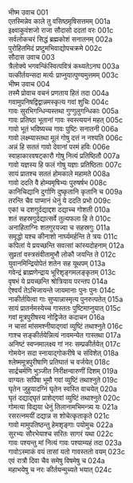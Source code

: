 भीष्म उवाच	001  
एतस्मिन्नेव काले तु वसिष्ठमृषिसत्तमम्	001a  
इक्ष्वाकुवंशजो राजा सौदासो ददतां वरः	001c  
सर्वलोकचरं सिद्धं ब्रह्मकोशं सनातनम्	002a  
पुरोहितमिदं प्रष्टुमभिवाद्योपचक्रमे	002c  
सौदास उवाच	003  
त्रैलोक्ये भगवन्किंस्वित्पवित्रं कथ्यतेऽनघ	003a  
यत्कीर्तयन्सदा मर्त्यः प्राप्नुयात्पुण्यमुत्तमम्	003c  
भीष्म उवाच	004  
तस्मै प्रोवाच वचनं प्रणताय हितं तदा	004a  
गवामुपनिषद्विद्वान्नमस्कृत्य गवां शुचिः	004c  
गावः सुरभिगन्धिन्यस्तथा गुग्गुलुगन्धिकाः	005a  
गावः प्रतिष्ठा भूतानां गावः स्वस्त्ययनं महत्	005c  
गावो भूतं भविष्यच्च गावः पुष्टिः सनातनी	006a  
गावो लक्ष्म्यास्तथा मूलं गोषु दत्तं न नश्यति	006c  
अन्नं हि सततं गावो देवानां परमं हविः	006e  
स्वाहाकारवषट्कारौ गोषु नित्यं प्रतिष्ठितौ	007a  
गावो यज्ञस्य हि फलं गोषु यज्ञाः प्रतिष्ठिताः	007c  
सायं प्रातश्च सततं होमकाले महामते	008a  
गावो ददति वै होम्यमृषिभ्यः पुरुषर्षभ	008c  
कानिचिद्यानि दुर्गाणि दुष्कृतानि कृतानि च	009a  
तरन्ति चैव पाप्मानं धेनुं ये ददति प्रभो	009c  
एकां च दशगुर्दद्याद्दश दद्याच्च गोशती	010a  
शतं सहस्रगुर्दद्यात्सर्वे तुल्यफला हि ते	010c  
अनाहिताग्निः शतगुरयज्वा च सहस्रगुः	011a  
समृद्धो यश्च कीनाशो नार्घ्यमर्हन्ति ते त्रयः	011c  
कपिलां ये प्रयच्छन्ति सवत्सां कांस्यदोहनाम्	012a  
सुव्रतां वस्त्रसंवीतामुभौ लोकौ जयन्ति ते	012c  
युवानमिन्द्रियोपेतं शतेन सह यूथपम्	013a  
गवेन्द्रं ब्राह्मणेन्द्राय भूरिशृङ्गमलङ्कृतम्	013c  
वृषभं ये प्रयच्छन्ति श्रोत्रियाय परन्तप	014a  
ऐश्वर्यं तेऽभिजायन्ते जायमानाः पुनः पुनः	014c  
नाकीर्तयित्वा गाः सुप्यान्नास्मृत्य पुनरुत्पतेत्	015a  
सायं प्रातर्नमस्येच्च गास्ततः पुष्टिमाप्नुयात्	015c  
गवां मूत्रपुरीषस्य नोद्विजेत कदाचन	016a  
न चासां मांसमश्नीयाद्गवां व्युष्टिं तथाश्नुते	016c  
गाश्च सङ्कीर्तयेन्नित्यं नावमन्येत गास्तथा	017a  
अनिष्टं स्वप्नमालक्ष्य गां नरः सम्प्रकीर्तयेत्	017c  
गोमयेन सदा स्नायाद्गोकरीषे च संविशेत्	018a  
श्लेष्ममूत्रपुरीषाणि प्रतिघातं च वर्जयेत्	018c  
सार्द्रचर्मणि भुञ्जीत निरीक्षन्वारुणीं दिशम्	019a  
वाग्यतः सर्पिषा भूमौ गवां व्युष्टिं तथाश्नुते	019c  
घृतेन जुहुयादग्निं घृतेन स्वस्ति वाचयेत्	020a  
घृतं दद्याद्घृतं प्राशेद्गवां व्युष्टिं तथाश्नुते	020c  
गोमत्या विद्यया धेनुं तिलानामभिमन्त्र्य यः	021a  
रसरत्नमयीं दद्यान्न स शोचेत्कृताकृते	021c  
गावो मामुपतिष्ठन्तु हेमशृङ्गाः पयोमुचः	022a  
सुरभ्यः सौरभेयाश्च सरितः सागरं यथा	022c  
गावः पश्यन्तु मां नित्यं गावः पश्याम्यहं तदा	023a  
गावोऽस्माकं वयं तासां यतो गावस्ततो वयम्	023c  
एवं रात्रौ दिवा चैव समेषु विषमेषु च	024a  
महाभयेषु च नरः कीर्तयन्मुच्यते भयात्	024c  
